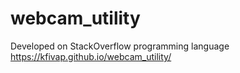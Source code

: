 # webcam_utility

Developed on StackOverflow programming language
https://kfivap.github.io/webcam_utility/

